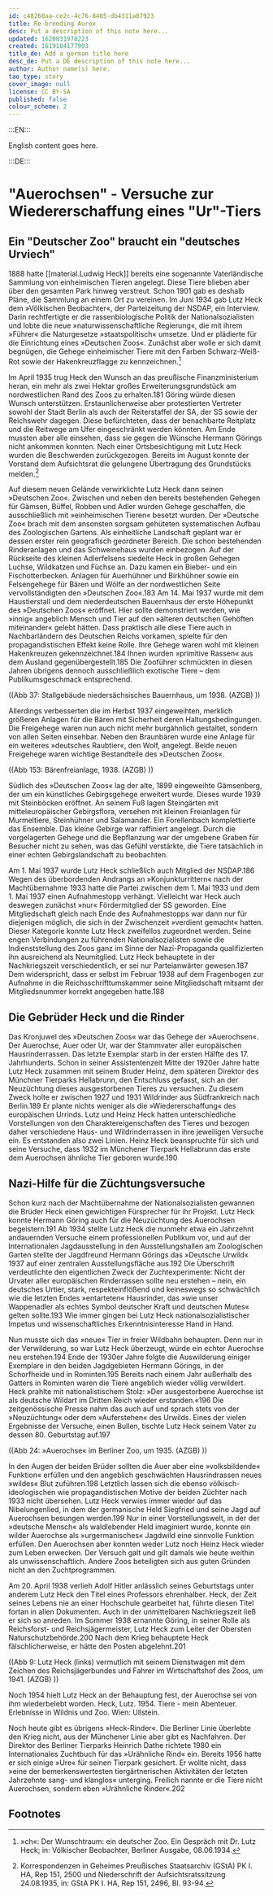 ```yaml
---
id: c48260aa-ce2c-4c76-8405-db4311a07923
title: Re-breeding Aurox
desc: Put a description of this note here...
updated: 1620831978223
created: 1619184177993
title_de: Add a german title here
desc_de: Put a DE description of this note here...
author: Author name(s) here.
tao_type: story
cover_image: null
license: CC BY-SA
published: false
colour_scheme: 2
---
```


:::EN:::

English content goes here.

:::DE:::

# "Auerochsen" - Versuche zur Wiedererschaffung eines "Ur"-Tiers

## Ein "Deutscher Zoo" braucht ein "deutsches Urviech"

1888 hatte [[material.Ludwig Heck]] bereits eine sogenannte Vaterländische Sammlung von einheimischen Tieren angelegt. Diese Tiere blieben aber über den gesamten Park hinweg verstreut. Schon 1901 gab es deshalb Pläne, die Sammlung an einem Ort zu vereinen. Im Juni 1934 gab Lutz Heck dem »Völkischen Beobachter«, der Parteizeitung der NSDAP, ein Interview. Darin rechtfertigte er die rassenbiologische Politik der Nationalsozialisten und lobte die neue »naturwissenschaftliche Regierung«, die mit ihrem »Führer« die Naturgesetze »staatspolitisch« umsetze. Und er plädierte für die Einrichtung eines »Deutschen Zoos«. Zunächst aber wolle er sich damit begnügen, die Gehege einheimischer Tiere mit den Farben Schwarz-Weiß-Rot sowie der Hakenkreuzflagge zu kennzeichnen.[^germanzoo1]

Im April 1935 trug Heck den Wunsch an das preußische Finanzministerium heran, ein mehr als zwei Hektar großes Erweiterungsgrundstück am nordwestlichen Rand des Zoos zu erhalten.181 Göring würde diesen Wunsch unterstützen. Erstaunlicherweise aber protestierten Vertreter sowohl der Stadt Berlin als auch der Reiterstaffel der SA, der SS sowie der Reichswehr dagegen. Diese befürchteten, dass der benachbarte Reitplatz und die Reitwege am Ufer eingeschränkt werden könnten. Am Ende mussten aber alle einsehen, dass sie gegen die Wünsche Hermann Görings nicht ankommen konnten. Nach einer Ortsbesichtigung mit Lutz Heck wurden die Beschwerden zurückgezogen. Bereits im August konnte der Vorstand dem Aufsichtsrat die gelungene Übertragung des Grundstücks melden.[^germanzoo2]

Auf diesem neuen Gelände verwirklichte Lutz Heck dann seinen »Deutschen Zoo«. Zwischen und neben den bereits bestehenden Gehegen für Gämsen, Büffel, Robben und Adler wurden Gehege geschaffen, die ausschließlich mit »einheimischen Tieren« besetzt wurden. Der »Deutsche Zoo« brach mit dem ansonsten sorgsam gehüteten systematischen Aufbau des Zoologischen Gartens. Als einheitliche Landschaft geplant war er dessen erster rein geografisch geordneter Bereich. Die schon bestehenden Rinderanlagen und das Schweinehaus wurden einbezogen. Auf der Rückseite des kleinen Adlerfelsens siedelte Heck in großen Gehegen Luchse, Wildkatzen und Füchse an. Dazu kamen ein Bieber- und ein Fischotterbecken. Anlagen für Auerhühner und Birkhühner sowie ein Felsengehege für Bären und Wölfe an der nordwestlichen Seite vervollständigten den »Deutschen Zoo«.183 Am 14. Mai 1937 wurde mit dem Haustierstall und dem niederdeutschen Bauernhaus der erste Höhepunkt des »Deutschen Zoos« eröffnet. Hier sollte demonstriert werden, wie »innig« angeblich Mensch und Tier auf den »älteren deutschen Gehöften miteinander« gelebt hätten. Dass praktisch alle diese Tiere auch in Nachbarländern des Deutschen Reichs vorkamen, spielte für den propagandistischen Effekt keine Rolle. Ihre Gehege waren wohl mit kleinen Hakenkreuzen gekennzeichnet.184 Ihnen wurden »primitive Rassen« aus dem Ausland gegenübergestellt.185 Die Zooführer schmückten in diesen Jahren übrigens dennoch ausschließlich exotische Tiere – dem Publikumsgeschmack entsprechend. 

((Abb 37: Stallgebäude niedersächsisches Bauernhaus, um 1938. (AZGB) )) 

Allerdings verbesserten die im Herbst 1937 eingeweihten, merklich größeren Anlagen für die Bären mit Sicherheit deren Haltungsbedingungen. Die Freigehege waren nun auch nicht mehr burgähnlich gestaltet, sondern von allen Seiten einsehbar. Neben den Braunbären wurde eine Anlage für ein weiteres »deutsches Raubtier«, den Wolf, angelegt. Beide neuen Freigehege waren wichtige Bestandteile des »Deutschen Zoos«.  

((Abb 153: Bärenfreianlage, 1938. (AZGB) )) 

Südlich des »Deutschen Zoos« lag der alte, 1899 eingeweihte Gämsenberg, der um ein künstliches Gebirgsgehege erweitert wurde. Dieses wurde 1939 mit Steinböcken eröffnet. An seinem Fuß lagen Steingärten mit mitteleuropäischer Gebirgsflora, versehen mit kleinen Freianlagen für Murmeltiere, Steinhühner und Salamander. Ein Forellenbach komplettierte das Ensemble. Das kleine Gebirge war raffiniert angelegt. Durch die vorgelagerten Gehege und die Bepflanzung war der umgebene Graben für Besucher nicht zu sehen, was das Gefühl verstärkte, die Tiere tatsächlich in einer echten Gebirgslandschaft zu beobachten. 

Am 1. Mai 1937 wurde Lutz Heck schließlich auch Mitglied der NSDAP.186 Wegen des überbordenden Andrangs an »Konjunkturrittern« nach der Machtübernahme 1933 hatte die Partei zwischen dem 1. Mai 1933 und dem 1. Mai 1937 einen Aufnahmestopp verhängt. Vielleicht war Heck auch deswegen zunächst »nur« Fördermitglied der SS geworden. Eine Mitgliedschaft gleich nach Ende des Aufnahmestopps war dann nur für diejenigen möglich, die sich in der Zwischenzeit »verdient gemacht« hatten. Dieser Kategorie konnte Lutz Heck zweifellos zugeordnet werden. Seine engen Verbindungen zu führenden Nationalsozialisten sowie die Indienststellung des Zoos ganz im Sinne der Nazi-Propaganda qualifizierten ihn ausreichend als Neumitglied. Lutz Heck behauptete in der Nachkriegszeit verschiedentlich, er sei nur Parteianwärter gewesen.187 Dem widerspricht, dass er selbst im Februar 1938 auf dem Fragenbogen zur Aufnahme in die Reichsschrifttumskammer seine Mitgliedschaft mitsamt der Mitgliedsnummer korrekt angegeben hatte.188 

## Die Gebrüder Heck und die Rinder

Das Kronjuwel des »Deutschen Zoos« war das Gehege der »Auerochsen«. Der Auerochse, Auer oder Ur, war der Stammvater aller europäischen Hausrinderrassen. Das letzte Exemplar starb in der ersten Hälfte des 17. Jahrhunderts. Schon in seiner Assistentenzeit Mitte der 1920er Jahre hatte Lutz Heck zusammen mit seinem Bruder Heinz, dem späteren Direktor des Münchner Tierparks Hellabrunn, den Entschluss gefasst, sich an der Neuzüchtung dieses ausgestorbenen Tieres zu versuchen. Zu diesem Zweck holte er zwischen 1927 und 1931 Wildrinder aus Südfrankreich nach Berlin.189 Er plante nichts weniger als die »Wiedererschaffung« des europäischen Urrinds. Lutz und Heinz Heck hatten unterschiedliche Vorstellungen von den Charaktereigenschaften des Tieres und bezogen daher verschiedene Haus- und Wildrinderrassen in ihre jeweiligen Versuche ein. Es entstanden also zwei Linien. Heinz Heck beanspruchte für sich und seine Versuche, dass 1932 im Münchener Tierpark Hellabrunn das erste dem Auerochsen ähnliche Tier geboren wurde.190

## Nazi-Hilfe für die Züchtungsversuche

Schon kurz nach der Machtübernahme der Nationalsozialisten gewannen die Brüder Heck einen gewichtigen Fürsprecher für ihr Projekt. Lutz Heck konnte Hermann Göring auch für die Neuzüchtung des Auerochsen begeistern.191 Ab 1934 stellte Lutz Heck die nunmehr etwa ein Jahrzehnt andauernden Versuche einem professionellen Publikum vor, und auf der Internationalen Jagdausstellung in den Ausstellungshallen am Zoologischen Garten stellte der Jagdfreund Hermann Görings das »Deutsche Urwild« 1937 auf einer zentralen Ausstellungsfläche aus.192 Die Überschrift verdeutlichte den eigentlichen Zweck der Zuchtexperimente: Nicht der Urvater aller europäischen Rinderrassen sollte neu erstehen – nein, ein deutsches Urtier, stark, respekteinflößend und keineswegs so schwächlich wie die letzten Endes »entarteten« Hausrinder, das »wie unser Wappenadler als echtes Symbol deutscher Kraft und deutschen Mutes« gelten sollte.193 Wie immer gingen bei Lutz Heck nationalsozialistischer Impetus und wissenschaftliches Erkenntnisinteresse Hand in Hand.

Nun musste sich das »neue« Tier in freier Wildbahn behaupten. Denn nur in der Verwilderung, so war Lutz Heck überzeugt, würde ein echter Auerochse neu erstehen.194 Ende der 1930er Jahre folgte die Auswilderung einiger Exemplare in den beiden Jagdgebieten Hermann Görings, in der Schorfheide und in Rominten.195 Bereits nach einem Jahr außerhalb des Gatters in Rominten waren die Tiere angeblich wieder völlig verwildert. Heck prahlte mit nationalistischem Stolz: »Der ausgestorbene Auerochse ist als deutsche Wildart im Dritten Reich wieder erstanden.«196 Die zeitgenössische Presse nahm das auch auf und sprach stets von der »Neuzüchtung« oder dem »Auferstehen« des Urwilds. Eines der vielen Ergebnisse der Versuche, einen Bullen, tischte Lutz Heck seinem Vater zu dessen 80. Geburtstag auf.197 

((Abb 24: »Auerochse« im Berliner Zoo, um 1935. (AZGB) )) 

In den Augen der beiden Brüder sollten die Auer aber eine »volksbildende« Funktion« erfüllen und den angeblich geschwächten Hausrindrassen neues »wildes« Blut zuführen.198 Letztlich lassen sich die ebenso völkisch-ideologischen wie propagandistischen Motive der beiden Züchter nach 1933 nicht übersehen. Lutz Heck verwies immer wieder auf das Nibelungenlied, in dem der germanische Held Siegfried und seine Jagd auf Auerochsen besungen werden.199 Nur in einer Vorstellungswelt, in der der »deutsche Mensch« als waldlebender Held imaginiert wurde, konnte ein wilder Auerochse als »urgermanisches« Jagdwild eine sinnvolle Funktion erfüllen. Den Auerochsen aber konnten weder Lutz noch Heinz Heck wieder zum Leben erwecken. Der Versuch galt und gilt damals wie heute weithin als unwissenschaftlich. Andere Zoos beteiligten sich aus guten Gründen nicht an den Zuchtprogrammen. 

Am 20. April 1938 verlieh Adolf Hitler anlässlich seines Geburtstags unter anderem Lutz Heck den Titel eines Professors ehrenhalber. Heck, der Zeit seines Lebens nie an einer Hochschule gearbeitet hat, führte diesen Titel fortan in allen Dokumenten. Auch in der unmittelbaren Nachkriegszeit ließ er sich so anreden. Im Sommer 1938 ernannte Göring, in seiner Rolle als Reichsforst- und Reichsjägermeister, Lutz Heck zum Leiter der Obersten Naturschutzbehörde.200 Nach dem Krieg behauptete Heck fälschlicherweise, er hätte den Posten abgelehnt.201 

((Abb 9: Lutz Heck (links) vermutlich mit seinem Dienstwagen mit dem Zeichen des Reichsjägerbundes und Fahrer im Wirtschaftshof des Zoos, um 1941. (AZGB) )) 


Noch 1954 hielt Lutz Heck an der Behauptung fest, der Auerochse sei von ihm wiederbelebt worden. Heck, Lutz. 1954. Tiere - mein Abenteuer. Erlebnisse in Wildnis und Zoo. Wien: Ullstein.


Noch heute gibt es übrigens »Heck-Rinder«. Die Berliner Linie überlebte den Krieg nicht, aus der Münchener Linie aber gibt es Nachfahren. Der Direktor des Berliner Tierparks Heinrich Dathe richtete 1980 ein Internationales Zuchtbuch für das »Urähnliche Rind« ein. Bereits 1956 hatte er sich einige »Ure« für seinen Tierpark gesichert. Er wollte nicht, dass »eine der bemerkenswertesten tiergärtnerischen Aktivitäten der letzten Jahrzehnte sang- und klanglos« unterging. Freilich nannte er die Tiere nicht Auerochsen, sondern eben »Urähnliche Rinder«.202 

## Footnotes

[^germanzoo1]: »ch«: Der Wunschtraum: ein deutscher Zoo. Ein Gespräch mit Dr. Lutz Heck; in: Völkischer Beobachter, Berliner Ausgabe, 08.06.1934.
[^germanzoo2]: Korrespondenzen in Geheimes Preußisches Staatsarchiv (GStA) PK I. HA, Rep 151, 2500 und Niederschrift der Aufsichtsratssitzung 24.08.1935, in: GStA PK I. HA, Rep 151, 2496, Bl. 93-94.